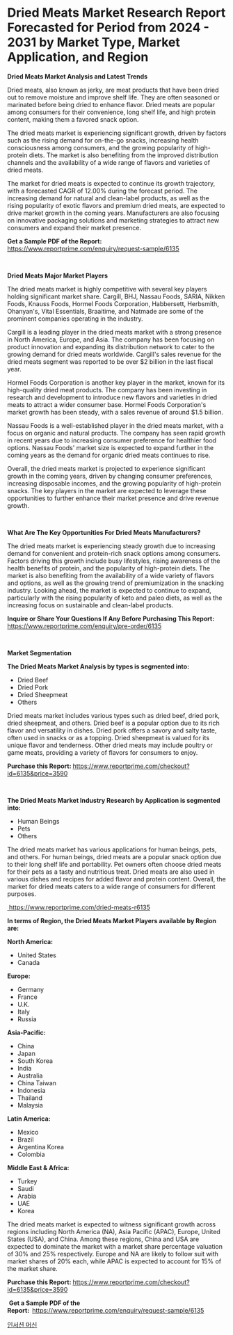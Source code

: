 <p><h1>Dried Meats Market Research Report Forecasted for Period from 2024 -  2031 by Market Type, Market Application, and Region</h1></p><p><strong>Dried Meats Market Analysis and Latest Trends</strong></p>
<p><p>Dried meats, also known as jerky, are meat products that have been dried out to remove moisture and improve shelf life. They are often seasoned or marinated before being dried to enhance flavor. Dried meats are popular among consumers for their convenience, long shelf life, and high protein content, making them a favored snack option.</p><p>The dried meats market is experiencing significant growth, driven by factors such as the rising demand for on-the-go snacks, increasing health consciousness among consumers, and the growing popularity of high-protein diets. The market is also benefiting from the improved distribution channels and the availability of a wide range of flavors and varieties of dried meats.</p><p>The market for dried meats is expected to continue its growth trajectory, with a forecasted CAGR of 12.00% during the forecast period. The increasing demand for natural and clean-label products, as well as the rising popularity of exotic flavors and premium dried meats, are expected to drive market growth in the coming years. Manufacturers are also focusing on innovative packaging solutions and marketing strategies to attract new consumers and expand their market presence.</p></p>
<p><strong>Get a Sample PDF of the Report:&nbsp;</strong> <a href="https://www.reportprime.com/enquiry/request-sample/6135">https://www.reportprime.com/enquiry/request-sample/6135</a></p>
<p>&nbsp;</p>
<p><strong>Dried Meats Major Market Players</strong></p>
<p><p>The dried meats market is highly competitive with several key players holding significant market share. Cargill, BHJ, Nassau Foods, SARIA, Nikken Foods, Knauss Foods, Hormel Foods Corporation, Habbersett, Herbsmith, Ohanyan's, Vital Essentials, Braaitime, and Natmade are some of the prominent companies operating in the industry.</p><p>Cargill is a leading player in the dried meats market with a strong presence in North America, Europe, and Asia. The company has been focusing on product innovation and expanding its distribution network to cater to the growing demand for dried meats worldwide. Cargill's sales revenue for the dried meats segment was reported to be over $2 billion in the last fiscal year.</p><p>Hormel Foods Corporation is another key player in the market, known for its high-quality dried meat products. The company has been investing in research and development to introduce new flavors and varieties in dried meats to attract a wider consumer base. Hormel Foods Corporation's market growth has been steady, with a sales revenue of around $1.5 billion.</p><p>Nassau Foods is a well-established player in the dried meats market, with a focus on organic and natural products. The company has seen rapid growth in recent years due to increasing consumer preference for healthier food options. Nassau Foods' market size is expected to expand further in the coming years as the demand for organic dried meats continues to rise.</p><p>Overall, the dried meats market is projected to experience significant growth in the coming years, driven by changing consumer preferences, increasing disposable incomes, and the growing popularity of high-protein snacks. The key players in the market are expected to leverage these opportunities to further enhance their market presence and drive revenue growth.</p></p>
<p>&nbsp;</p>
<p><strong>What Are The Key Opportunities For Dried Meats Manufacturers?</strong></p>
<p><p>The dried meats market is experiencing steady growth due to increasing demand for convenient and protein-rich snack options among consumers. Factors driving this growth include busy lifestyles, rising awareness of the health benefits of protein, and the popularity of high-protein diets. The market is also benefiting from the availability of a wide variety of flavors and options, as well as the growing trend of premiumization in the snacking industry. Looking ahead, the market is expected to continue to expand, particularly with the rising popularity of keto and paleo diets, as well as the increasing focus on sustainable and clean-label products.</p></p>
<p><strong>Inquire or Share Your Questions If Any Before Purchasing This Report:</strong> <a href="https://www.reportprime.com/enquiry/pre-order/6135">https://www.reportprime.com/enquiry/pre-order/6135</a></p>
<p>&nbsp;</p>
<p><strong>Market Segmentation</strong></p>
<p><strong>The Dried Meats Market Analysis by types is segmented into:</strong></p>
<p><ul><li>Dried Beef</li><li>Dried Pork</li><li>Dried Sheepmeat</li><li>Others</li></ul></p>
<p><p>Dried meats market includes various types such as dried beef, dried pork, dried sheepmeat, and others. Dried beef is a popular option due to its rich flavor and versatility in dishes. Dried pork offers a savory and salty taste, often used in snacks or as a topping. Dried sheepmeat is valued for its unique flavor and tenderness. Other dried meats may include poultry or game meats, providing a variety of flavors for consumers to enjoy.</p></p>
<p><strong>Purchase this Report:&nbsp;</strong><a href="https://www.reportprime.com/checkout?id=6135&price=3590">https://www.reportprime.com/checkout?id=6135&price=3590</a></p>
<p>&nbsp;</p>
<p><strong>The Dried Meats Market Industry Research by Application is segmented into:</strong></p>
<p><ul><li>Human Beings</li><li>Pets</li><li>Others</li></ul></p>
<p><p>The dried meats market has various applications for human beings, pets, and others. For human beings, dried meats are a popular snack option due to their long shelf life and portability. Pet owners often choose dried meats for their pets as a tasty and nutritious treat. Dried meats are also used in various dishes and recipes for added flavor and protein content. Overall, the market for dried meats caters to a wide range of consumers for different purposes.</p></p>
<p><a href="https://www.reportprime.com/dried-meats-r6135">&nbsp;https://www.reportprime.com/dried-meats-r6135</a></p>
<p><strong>In terms of Region, the Dried Meats Market Players available by Region are:</strong></p>
<p>
    <p> <strong> North America: </strong>
        <ul>
            <li>United States</li>
            <li>Canada</li>
        </ul>
        </p> 
    <p> <strong> Europe: </strong>
        <ul>
            <li>Germany</li>
            <li>France</li>
            <li>U.K.</li>
            <li>Italy</li>
            <li>Russia</li>
        </ul>
        </p> 
    <p> <strong> Asia-Pacific: </strong>
        <ul>
            <li>China</li>
            <li>Japan</li>
            <li>South Korea</li>
            <li>India</li>
            <li>Australia</li>
            <li>China Taiwan</li>
            <li>Indonesia</li>
            <li>Thailand</li>
            <li>Malaysia</li>
        </ul>
        </p> 
    <p> <strong> Latin America: </strong>
        <ul>
            <li>Mexico</li>
            <li>Brazil</li>
            <li>Argentina Korea</li>
            <li>Colombia</li>
        </ul>
        </p> 
    <p> <strong> Middle East & Africa: </strong>
        <ul>
            <li>Turkey</li>
            <li>Saudi</li>
            <li>Arabia</li>
            <li>UAE</li>
            <li>Korea</li>
        </ul>
    </p>
    </p>
<p><p>The dried meats market is expected to witness significant growth across regions including North America (NA), Asia Pacific (APAC), Europe, United States (USA), and China. Among these regions, China and USA are expected to dominate the market with a market share percentage valuation of 30% and 25% respectively. Europe and NA are likely to follow suit with market shares of 20% each, while APAC is expected to account for 15% of the market share.</p></p>
<p><strong>Purchase this Report: </strong><a href="https://www.reportprime.com/checkout?id=6135&price=3590">https://www.reportprime.com/checkout?id=6135&price=3590</a></p>
<p>&nbsp;<strong>Get a Sample PDF of the Report:&nbsp;&nbsp;</strong><a href="https://www.reportprime.com/enquiry/request-sample/6135">https://www.reportprime.com/enquiry/request-sample/6135</a></p>
<p><strong></strong></p>
<p><p><a href="https://github.com/PhilToryphy7876567/Market-Research-Report-List-1/blob/main/500910416240.md">인서션 머신</a></p></p>
